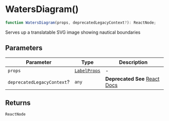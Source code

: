 # WatersDiagram()

```ts
function WatersDiagram(props, deprecatedLegacyContext?): ReactNode;
```

Serves up a translatable SVG image showing nautical boundaries

## Parameters

| Parameter                  | Type                                        | Description                                                                                                                       |
| -------------------------- | ------------------------------------------- | --------------------------------------------------------------------------------------------------------------------------------- |
| `props`                    | [`LabelProps`](../interfaces/LabelProps.md) | -                                                                                                                                 |
| `deprecatedLegacyContext`? | `any`                                       | **Deprecated** **See** [React Docs](https://legacy.reactjs.org/docs/legacy-context.html#referencing-context-in-lifecycle-methods) |

## Returns

`ReactNode`

